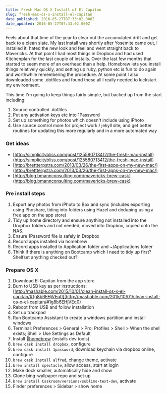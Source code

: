 ```yaml
---
title: Fresh Mac OS X Install of El Capitan
slug: fresh-mac-os-x-install-el-capitan
date_published: 2016-05-27T07:33:02.000Z
date_updated: 2016-05-27T07:33:02.000Z
---
```


Feels about that time of the year to clear out the accumulated drift and get back to a clean slate. My last install was shortly after Yosemite came out, I installed it, hated the new look and feel and went straight back to Mavericks. At that point I had most things in Dropbox and had used Kitchenplan for the last couple of installs. Over the last few months that started to seem more of an overhead than a help. Homebrew lets you install things relatively quickly, and setting up ruby, python etc is fun to do again and worthwhile remembering the procedure. At some point I also downloaded some .dotfiles and found these all I really needed to kickstart my environment.

This time I'm going to keep things fairly simple, but backed up from the start including:

1. Source controlled .dotfiles
2. Put any activation keys etc into 1Password
3. Set up something for photos which doesn't include using iPhoto
4. Use source control more for project work / jekyll site, and get better routines for updating this more regularly and in a more automated way

### Get ideas

- [http://simplicitybliss.com/post/125580713412/the-fresh-mac-install](http://simplicitybliss.com/post/125580713412/the-fresh-mac-install)
- [http://brettterpstra.com/2013/03/26/the-first-apps-on-my-new-mac/](http://brettterpstra.com/2013/03/26/the-first-apps-on-my-new-mac/)
- [http://blog.bmannconsulting.com/mavericks-brew-cask](http://blog.bmannconsulting.com/mavericks-brew-cask)

### Pre install steps

1. Export any photos from iPhoto to Box and sync (includes exporting using Phoshare, tiding into folders using Hazel and deduping using a free app on the app store)
2. Tidy up home directory and ensure anything not installed into the Dropbox folders and not needed, moved into Dropbox, copied onto the NAS.
3. Ensure 1Password file is safely in Dropbox
4. Record apps installed via homebrew
5. Record apps installed to Application folder and ~/Applications folder
6. Think if there is anything on Bootcamp which I need to tidy up first? Shelfset anything checked out?

### Prepare OS X

1. Download El Capitan from the app store
2. Burn to USB key as per instructions: [http://mashable.com/2015/10/01/clean-install-os-x-el-capitan/#1g8b6EHjVEq0](http://mashable.com/2015/10/01/clean-install-os-x-el-capitan/#1g8b6EHjVEq0)
3. Reboot from USB and follow installation
4. Set up trackpad
5. Run Bootcamp Assistant to create a windows partition and install windows
6. Terminal: Preferences > General > Pro; Profiles > Shell > When the shell exists; Shell > Use Settings as Default
7. Install [homebrew](http://brew.sh) (installs dev tools)
8. `brew cask install dropbox`, configure
9. `brew cask install 1password`, download keychain via dropbox online, configure
10. `brew cask install alfred`, change theme, activate
11. `brew install spectacle`, allow access, start at login
12. Make dock smaller, automatically hide and show
13. Clone bing-wallpaper repo and set up
14. `brew install Caskroom/versions/sublime-text-dev`, activate
15. Finder preferences > Sidebar > show home
